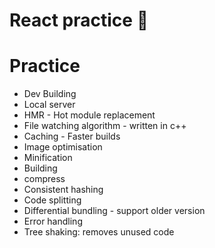 # React practice 🚀

# Practice

- Dev Building
- Local server
- HMR - Hot module replacement
- File watching algorithm - written in c++
- Caching - Faster builds
- Image optimisation
- Minification
- Building
- compress
- Consistent hashing
- Code splitting
- Differential bundling - support older version
- Error handling
- Tree shaking: removes unused code
